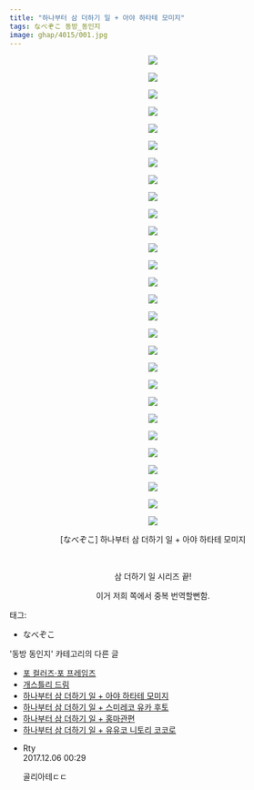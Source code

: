 ```yaml
---
title: "하나부터 삼 더하기 일 + 아야 하타테 모미지"
tags: なべぞこ 동방_동인지
image: ghap/4015/001.jpg
---
```

<div class="article">
<p style="text-align: center; clear: none; float: none;"><img src="{{ site.nasurl }}/ghap/4015/001.jpg"/></p>
<p style="text-align: center; clear: none; float: none;"><img src="{{ site.nasurl }}/ghap/4015/002.jpg"/></p>
<p style="text-align: center; clear: none; float: none;"><img src="{{ site.nasurl }}/ghap/4015/003.jpg"/></p>
<p style="text-align: center; clear: none; float: none;"><img src="{{ site.nasurl }}/ghap/4015/004.jpg"/></p>
<p style="text-align: center; clear: none; float: none;"><img src="{{ site.nasurl }}/ghap/4015/005.jpg"/></p>
<p style="text-align: center; clear: none; float: none;"><img src="{{ site.nasurl }}/ghap/4015/006.jpg"/></p>
<p style="text-align: center; clear: none; float: none;"><img src="{{ site.nasurl }}/ghap/4015/007.jpg"/></p>
<p style="text-align: center; clear: none; float: none;"><img src="{{ site.nasurl }}/ghap/4015/008.jpg"/></p>
<p style="text-align: center; clear: none; float: none;"><img src="{{ site.nasurl }}/ghap/4015/009.jpg"/></p>
<p style="text-align: center; clear: none; float: none;"><img src="{{ site.nasurl }}/ghap/4015/010.jpg"/></p>
<p style="text-align: center; clear: none; float: none;"><img src="{{ site.nasurl }}/ghap/4015/011.jpg"/></p>
<p style="text-align: center; clear: none; float: none;"><img src="{{ site.nasurl }}/ghap/4015/012.jpg"/></p>
<p style="text-align: center; clear: none; float: none;"><img src="{{ site.nasurl }}/ghap/4015/013.jpg"/></p>
<p style="text-align: center; clear: none; float: none;"><img src="{{ site.nasurl }}/ghap/4015/014.jpg"/></p>
<p style="text-align: center; clear: none; float: none;"><img src="{{ site.nasurl }}/ghap/4015/015.jpg"/></p>
<p style="text-align: center; clear: none; float: none;"><img src="{{ site.nasurl }}/ghap/4015/016.jpg"/></p>
<p style="text-align: center; clear: none; float: none;"><img src="{{ site.nasurl }}/ghap/4015/017.jpg"/></p>
<p style="text-align: center; clear: none; float: none;"><img src="{{ site.nasurl }}/ghap/4015/018.jpg"/></p>
<p style="text-align: center; clear: none; float: none;"><img src="{{ site.nasurl }}/ghap/4015/019.jpg"/></p>
<p style="text-align: center; clear: none; float: none;"><img src="{{ site.nasurl }}/ghap/4015/020.jpg"/></p>
<p style="text-align: center; clear: none; float: none;"><img src="{{ site.nasurl }}/ghap/4015/021.jpg"/></p>
<p style="text-align: center; clear: none; float: none;"><img src="{{ site.nasurl }}/ghap/4015/022.jpg"/></p>
<p style="text-align: center; clear: none; float: none;"><img src="{{ site.nasurl }}/ghap/4015/023.jpg"/></p>
<p style="text-align: center; clear: none; float: none;"><img src="{{ site.nasurl }}/ghap/4015/024.jpg"/></p>
<p style="text-align: center; clear: none; float: none;"><img src="{{ site.nasurl }}/ghap/4015/025.jpg"/></p>
<p style="text-align: center; clear: none; float: none;"><img src="{{ site.nasurl }}/ghap/4015/026.jpg"/></p>
<p style="text-align: center; clear: none; float: none;"><img src="{{ site.nasurl }}/ghap/4015/027.jpg"/></p>
<p style="text-align: center; clear: none; float: none;"><img src="{{ site.nasurl }}/ghap/4015/028.jpg"/></p>
<p style="text-align: center; clear: none; float: none;">[なべぞこ] 하나부터 삼 더하기 일 + 아야 하타테 모미지</p>
<p style="text-align: center; clear: none; float: none;"><br/></p>
<p style="text-align: center; clear: none; float: none;">삼 더하기 일 시리즈 끝!</p>
<p style="text-align: center; clear: none; float: none;"></p>
<p style="text-align: center; clear: none; float: none;">이거 저희 쪽에서 중복 번역할뻔함.</p>
</div><div class="tagTrail">
<p>태그: </p>
<ul>
<li>なべぞこ</li>
</ul>
</div><div class="another">
<p>'동방 동인지' 카테고리의 다른 글</p>
<ul>
<li><a href="/2017-12-01-ghap_4018">포 컬러즈·포 프레임즈</a></li>
<li><a href="/2017-12-01-ghap_4017">개스틀리 드림</a></li>
<li><a href="/2017-11-30-ghap_4015">하나부터 삼 더하기 일 + 아야 하타테 모미지</a></li>
<li><a href="/2017-11-30-ghap_4014">하나부터 삼 더하기 일 + 스미레코 유카 후토</a></li>
<li><a href="/2017-11-30-ghap_4013">하나부터 삼 더하기 일 + 홍마관편</a></li>
<li><a href="/2017-11-30-ghap_4012">하나부터 삼 더하기 일 + 유유코 니토리 코코로</a></li>
</ul>
</div><div class="cb_module cb_fluid">
<div class="cb_wrt cb_profile">
<div class="comment">
<ul>
<li class="cb_thumb_off" id="comment15145668">
<div class="cb_comment_area">
<div class="cb_info_area">
<div class="cb_section">
<span class="cb_nick_name">Rty</span>
</div>
<div class="cb_section">
<span class="cb_date">2017.12.06 00:29 </span>
</div>
</div>
<div class="cb_dsc_comment">
<p class="cb_dsc">
											골리아테ㄷㄷ
										</p>
</div>
</div></li>
</ul>
</div>
</div><!-- commentList close -->
</div>